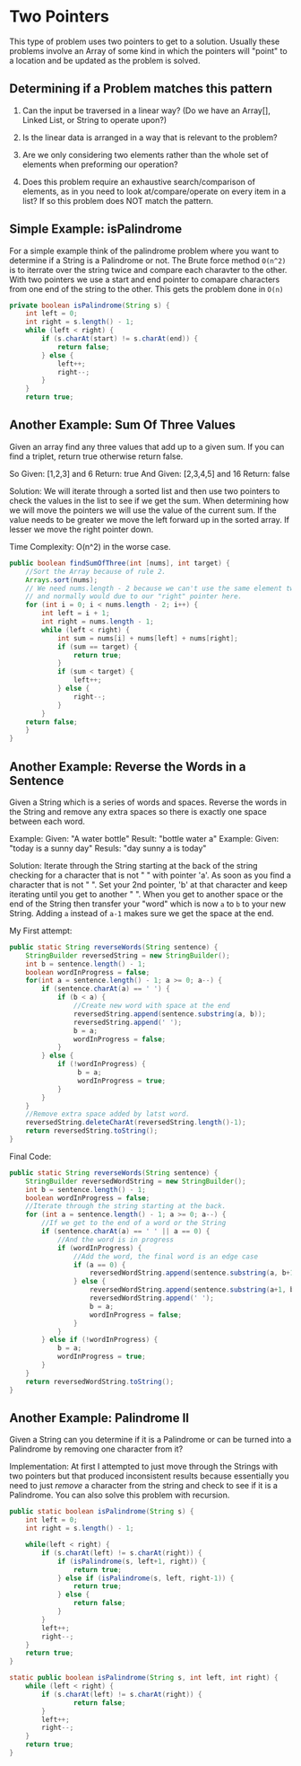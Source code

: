 # Two Pointers
This type of problem uses two pointers to get to a solution. Usually these
problems involve an Array of some kind in which the pointers will "point" to a
location and be updated as the problem is solved. 

## Determining if a Problem matches this pattern

1. Can the input be traversed in a linear way? (Do we have an Array[], Linked
   List, or String to operate upon?)

1. Is the linear data is arranged in a way that is relevant to the problem?

1. Are we only considering two elements rather than the whole set of elements
   when preforming our operation?

1. Does this problem require an exhaustive search/comparison of elements, as in
   you need to look at/compare/operate on every item in a list? If so this
   problem does NOT match the pattern.

## Simple Example: isPalindrome 
For a simple example think of the palindrome problem where you want to 
determine if a String is a Palindrome or not. The Brute force method `O(n^2)` is 
to iterrate over the string twice and compare each charavter to the other. With
two pointers we use a start and end pointer to comapare characters from one 
end of the string to the other. This gets the problem done in `O(n)`

``` java
private boolean isPalindrome(String s) {
    int left = 0;
    int right = s.length() - 1;
    while (left < right) {
        if (s.charAt(start) != s.charAt(end)) {
            return false;
        } else {
            left++;
            right--;
        }
    }
    return true;
```

## Another Example: Sum Of Three Values
Given an array find any three values that add up to a given sum. If you can
find a triplet, return true otherwise return false. 

So Given: [1,2,3] and 6 Return: true
And Given: [2,3,4,5] and 16 Return: false

Solution: We will iterate through a sorted list and then use two pointers to
check the values in the list to see if we get the sum. When determining how we
will move the pointers we will use the value of the current sum. If the value
needs to be greater we move the left forward up in the sorted array. If lesser
we move the right pointer down. 

Time Complexity: O(n^2) in the worse case. 

```java
public boolean findSumOfThree(int [nums], int target) {
    //Sort the Array because of rule 2.
    Arrays.sort(nums);
    // We need nums.length - 2 because we can't use the same element twice
    // and normally would due to our "right" pointer here. 
    for (int i = 0; i < nums.length - 2; i++) {
        int left = i + 1;
        int right = nums.length - 1;
        while (left < right) {
            int sum = nums[i] + nums[left] + nums[right];
            if (sum == target) {
                return true;
            }
            if (sum < target) {
                left++;
            } else {
                right--;
            }
        }
    return false;
    }
}
```

## Another Example: Reverse the Words in a Sentence
Given a String which is a series of words and spaces. Reverse the words in the
String and remove any extra spaces so there is exactly one space between each
word. 

Example: Given: "A water bottle" Result: "bottle water a"
Example: Given: "today   is a sunny day" Resuls: "day sunny a is today"

Solution: Iterate through the String starting at the back of the string
checking for a character that is not " " with pointer 'a'. As soon as you find 
a character that is not " ". Set your 2nd pointer, 'b' at that character and 
keep iterating until you get to another " ". When you get to another space or
the end of the String then transfer your "word" which is now `a` to `b` to 
your new String. Adding  `a` instead of `a-1` makes sure we get the space at 
the end.

My First attempt:
```java
public static String reverseWords(String sentence) {
    StringBuilder reversedString = new StringBuilder();
    int b = sentence.length() - 1;
    boolean wordInProgress = false;
    for(int a = sentence.length() - 1; a >= 0; a--) {
        if (sentence.charAt(a) == ' ') {
            if (b < a) {
                //Create new word with space at the end
                reversedString.append(sentence.substring(a, b));
                reversedString.append(' ');
                b = a;
                wordInProgress = false;
            }
        } else {
            if (!wordInProgress) {
                 b = a;
                 wordInProgress = true;
            }
        }
    }
    //Remove extra space added by latst word.
    reversedString.deleteCharAt(reversedString.length()-1);
    return reversedString.toString();
}
```

Final Code: 
```java
public static String reverseWords(String sentence) {
    StringBuilder reversedWordString = new StringBuilder();
    int b = sentence.length() - 1;
    boolean wordInProgress = false;
    //Iterate through the string starting at the back.
    for (int a = sentence.length() - 1; a >= 0; a--) {
        //If we get to the end of a word or the String
        if (sentence.charAt(a) == ' ' || a == 0) {
            //And the word is in progress
            if (wordInProgress) {
                //Add the word, the final word is an edge case
                if (a == 0) {
                    reversedWordString.append(sentence.substring(a, b+1));
                } else {
                    reversedWordString.append(sentence.substring(a+1, b+1));
                    reversedWordString.append(' ');
                    b = a;
                    wordInProgress = false;
                }
            }
        } else if (!wordInProgress) {
            b = a;
            wordInProgress = true;
        }
    }
    return reversedWordString.toString();
}
```

## Another Example: Palindrome II

Given a String can you determine if it is a Palindrome or can be turned into a
Palindrome by removing one character from it? 

Implementation: At first I attempted to just move through the Strings with two
pointers but that produced inconsistent results because essentially you need to
just *remove* a character from the string and check to see if it is a
Palindrome. You can also solve this problem with recursion.

```java
public static boolean isPalindrome(String s) {
    int left = 0;
    int right = s.length() - 1;

    while(left < right) {
        if (s.charAt(left) != s.charAt(right)) {
            if (isPalindrome(s, left+1, right)) {
                return true;
            } else if (isPalindrome(s, left, right-1)) {
                return true;
            } else {
                return false;
            }
        }
        left++;
        right--;
    }
    return true;
}

static public boolean isPalindrome(String s, int left, int right) {
    while (left < right) {
        if (s.charAt(left) != s.charAt(right)) {
                return false;
        }
        left++;
        right--;
    }
    return true;
}
```
